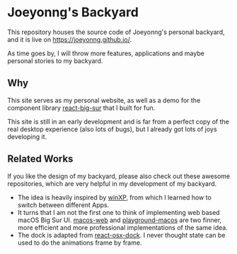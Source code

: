 # Joeyonng's Backyard

This repository houses the source code of Joeyonng's personal backyard, and it is live on https://joeyonng.github.io/.

As time goes by, I will throw more features, applications and maybe personal stories to my backyard.

## Why

This site serves as my personal website, as well as a demo for the component library [react-big-sur][1] that I built for 
fun. 

This site is still in an early development and is far from a perfect copy of the real desktop experience (also lots of 
bugs), but I already got lots of joys developing it. 

[1]: https://github.com/Joeyonng/react-big-sur

## Related Works

If you like the design of my backyard, please also check out these awesome repositories, which are very helpful in my 
development of my backyard.
- The idea is heavily inspired by [winXP](https://github.com/ShizukuIchi/winXP), from which I learned how to switch 
  between different Apps. 
- It turns that I am not the first one to think of implementing web based macOS Big Sur UI.
  [macos-web](https://github.com/PuruVJ/macos-web) and [playground-macos](https://github.com/Renovamen/playground-macos)
  are two finner, more efficient and more professional implementations of the same idea.
- The dock is adapted from [react-osx-dock](https://github.com/lukehorvat/react-osx-dock). I never thought state can be
used to do the animations frame by frame. 
  
